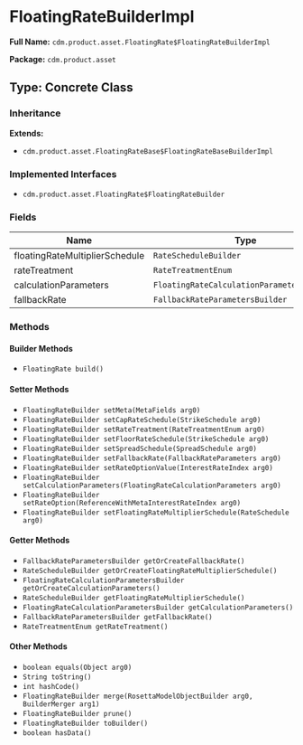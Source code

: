# FloatingRateBuilderImpl

**Full Name:** `cdm.product.asset.FloatingRate$FloatingRateBuilderImpl`

**Package:** `cdm.product.asset`

## Type: Concrete Class

### Inheritance

**Extends:**
- `cdm.product.asset.FloatingRateBase$FloatingRateBaseBuilderImpl`

### Implemented Interfaces

- `cdm.product.asset.FloatingRate$FloatingRateBuilder`

### Fields

| Name | Type | Description |
|------|------|-------------|
| floatingRateMultiplierSchedule | `RateScheduleBuilder` |  |
| rateTreatment | `RateTreatmentEnum` |  |
| calculationParameters | `FloatingRateCalculationParametersBuilder` |  |
| fallbackRate | `FallbackRateParametersBuilder` |  |

### Methods

#### Builder Methods

- `FloatingRate build()`

#### Setter Methods

- `FloatingRateBuilder setMeta(MetaFields arg0)`
- `FloatingRateBuilder setCapRateSchedule(StrikeSchedule arg0)`
- `FloatingRateBuilder setRateTreatment(RateTreatmentEnum arg0)`
- `FloatingRateBuilder setFloorRateSchedule(StrikeSchedule arg0)`
- `FloatingRateBuilder setSpreadSchedule(SpreadSchedule arg0)`
- `FloatingRateBuilder setFallbackRate(FallbackRateParameters arg0)`
- `FloatingRateBuilder setRateOptionValue(InterestRateIndex arg0)`
- `FloatingRateBuilder setCalculationParameters(FloatingRateCalculationParameters arg0)`
- `FloatingRateBuilder setRateOption(ReferenceWithMetaInterestRateIndex arg0)`
- `FloatingRateBuilder setFloatingRateMultiplierSchedule(RateSchedule arg0)`

#### Getter Methods

- `FallbackRateParametersBuilder getOrCreateFallbackRate()`
- `RateScheduleBuilder getOrCreateFloatingRateMultiplierSchedule()`
- `FloatingRateCalculationParametersBuilder getOrCreateCalculationParameters()`
- `RateScheduleBuilder getFloatingRateMultiplierSchedule()`
- `FloatingRateCalculationParametersBuilder getCalculationParameters()`
- `FallbackRateParametersBuilder getFallbackRate()`
- `RateTreatmentEnum getRateTreatment()`

#### Other Methods

- `boolean equals(Object arg0)`
- `String toString()`
- `int hashCode()`
- `FloatingRateBuilder merge(RosettaModelObjectBuilder arg0, BuilderMerger arg1)`
- `FloatingRateBuilder prune()`
- `FloatingRateBuilder toBuilder()`
- `boolean hasData()`


